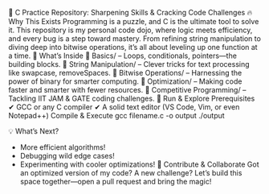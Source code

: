 🚀 C Practice Repository: Sharpening Skills & Cracking Code Challenges
🔥 Why This Exists
Programming is a puzzle, and C is the ultimate tool to solve it. This repository is my personal code dojo, where logic meets efficiency, and every bug is a step toward mastery. From refining string manipulation to diving deep into bitwise operations, it’s all about leveling up one function at a time.
📂 What’s Inside
🔹 Basics/ – Loops, conditionals, pointers—the building blocks.
🔹 String Manipulation/ – Clever tricks for text processing like swapcase, removeSpaces.
🔹 Bitwise Operations/ – Harnessing the power of binary for smarter computing.
🔹 Optimization/ – Making code faster and smarter with fewer resources.
🔹 Competitive Programming/ – Tackling IIT JAM & GATE coding challenges.
🚀 Run & Explore
Prerequisites
✔ GCC or any C compiler
✔ A solid text editor (VS Code, Vim, or even Notepad++)
Compile & Execute
gcc filename.c -o output
./output


💡 What’s Next?
- More efficient algorithms!
- Debugging wild edge cases!
- Experimenting with cooler optimizations!
🤝 Contribute & Collaborate
Got an optimized version of my code? A new challenge? Let’s build this space together—open a pull request and bring the magic!


